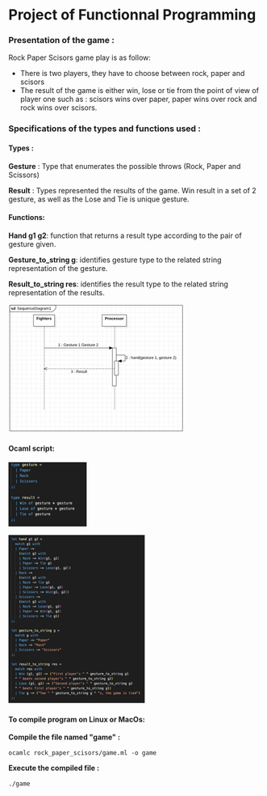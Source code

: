 # Project of Functionnal Programming

### Presentation of the game :

Rock Paper Scisors game play is as follow: 
- There is two players, they have to choose between rock, paper and scisors
- The result of the game is either win, lose or tie from the point of view of player one such as : scisors wins over paper, paper wins over rock and rock wins over scisors.


### Specifications of the types and functions used :

#### Types :
**Gesture** : Type that enumerates the possible throws (Rock, Paper and Scissors)

**Result** : Types represented the results of the game. Win result in a set of 2 gesture, as well as the Lose and Tie is unique gesture.

#### Functions:

**Hand g1 g2**: function that returns a result type according to the pair of gesture given.

**Gesture_to_string g**: identifies gesture type to the related string representation of the gesture.

**Result_to_string res**: identifies the result type to the related string representation of the results.

![img.png](images/sequences_diagram.png)


#### Ocaml script:

![img.png](images/types.png)

![img_1.png](images/functions.png)


#### To compile program on Linux or MacOs:

**Compile the file named "game" :**
```
ocamlc rock_paper_scisors/game.ml -o game
```

**Execute the compiled file :**

```
./game
```